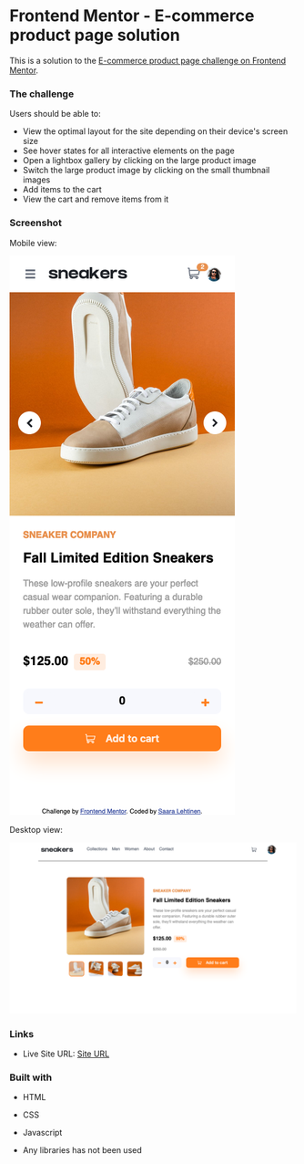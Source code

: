 # Frontend Mentor - E-commerce product page solution

This is a solution to the [E-commerce product page challenge on Frontend Mentor](https://www.frontendmentor.io/challenges/ecommerce-product-page-UPsZ9MJp6).

### The challenge

Users should be able to:

- View the optimal layout for the site depending on their device's screen size
- See hover states for all interactive elements on the page
- Open a lightbox gallery by clicking on the large product image
- Switch the large product image by clicking on the small thumbnail images
- Add items to the cart
- View the cart and remove items from it

### Screenshot

Mobile view:

![Mobile view](./images/mobile-view.png)

Desktop view:

![Mobile view](./images/desktop-view.png)

### Links

- Live Site URL: [Site URL](https://e-commerce-product-page-xi.vercel.app/)

### Built with

- HTML
- CSS
- Javascript

- Any libraries has not been used
